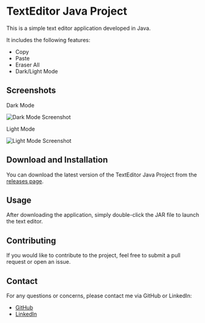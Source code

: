 <!DOCTYPE html>
<html>
  <head>
    <meta charset="UTF-8">
   
  </head>
  <body>
    <h1>TextEditor Java Project</h1>
    <p>This is a simple text editor application developed in Java.</p>
    <p>It includes the following features:</p>
    <ul>
      <li>Copy</li>
      <li>Paste</li>
      <li>Eraser All</li>
      <li>Dark/Light Mode</li>
    </ul>
    <h2>Screenshots</h2>
    <p>Dark Mode</p>
    <img src="darkmode.png" alt="Dark Mode Screenshot">
    <p>Light Mode</p>
    <img src="lightmode.png" alt="Light Mode Screenshot">
    <h2>Download and Installation</h2>
    <p>You can download the latest version of the TextEditor Java Project from the <a href="https://github.com/yourusername/TextEditorJavaProject/releases">releases page</a>.</p>
    <h2>Usage</h2>
    <p>After downloading the application, simply double-click the JAR file to launch the text editor.</p>
    <h2>Contributing</h2>
    <p>If you would like to contribute to the project, feel free to submit a pull request or open an issue.</p>
    <h2>Contact</h2>
    <p>For any questions or concerns, please contact me via GitHub or LinkedIn:</p>
    <ul>
      <li><a href="https://github.com/yourusername">GitHub</a></li>
      <li><a href="https://www.linkedin.com/in/yourusername">LinkedIn</a></li>
    </ul>
  </body>
</html>


